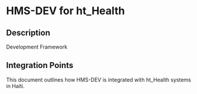 # HMS-DEV for ht_Health

## Description

Development Framework

## Integration Points

This document outlines how HMS-DEV is integrated with ht_Health systems in Haiti.

